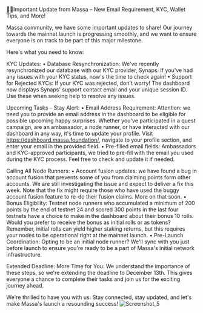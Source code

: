 🎉🎊Important Update from Massa – New Email Requirement, KYC, Wallet Tips, and More!

Massa community, we have some important updates to share! Our journey towards the mainnet launch is progressing smoothly, and we want to ensure everyone is on track to be part of this major milestone.

Here's what you need to know:

 KYC Updates:
•  Database Resynchronization: We've recently resynchronized our database with our KYC provider, Synaps. If you've had any issues with your KYC status, now's the time to check again!
•  Support for Rejected KYCs: If your KYC was rejected, don't worry! The dashboard now displays Synaps' support contact email and your unique session ID. Use these when seeking help to resolve any issues.

 Upcoming Tasks – Stay Alert:
•  Email Address Requirement: Attention: we need you to provide an email address in the dashboard to be eligible for possible upcoming happy surprises. Whether you've participated in a quest campaign, are an ambassador, a node runner, or have interacted with our dashboard in any way, it's time to update your profile. Visit https://dashboard.massa.foundation/, navigate to your profile section, and enter your email in the provided field.
•  Pre-filled email fields: Ambassadors and KYC-approved participants, we tried to pre-fill with the email you used during the KYC process. Feel free to check and update it if needed.

 Calling All Node Runners:
•  Account fusion updates: we have found a bug in account fusion that prevents some of you from claiming points form other accounts. We are still investigating the issue and expect to deliver a fix this week. Note that the fix might require those who have used the buggy account fusion feature to re-do their fusion claims. More on that soon.
•  Bonus Eligibility: Testnet node runners who accumulated a minimum of 200 points by the end of testnet 24 and scored 300 points in the last four testnets have a choice to make in the dashboard about their bonus 10 rolls. Would you prefer to receive the bonus as initial rolls or as tokens? Remember, initial rolls can yield higher staking returns, but this requires your nodes to be operational right at the mainnet launch.
•  Pre-Launch Coordination: Opting to be an initial node runner? We'll sync with you just before launch to ensure you're ready to be a part of Massa's initial network infrastructure.

 Extended Deadline:
More Time for You: We understand the importance of these steps, so we're extending the deadline to December 13th. This gives everyone a chance to complete their tasks and join us for the exciting journey ahead.

We're thrilled to have you with us. Stay connected, stay updated, and let's make Massa's launch a resounding success! ![Screenshot_5](https://github.com/fatalbar/Testnet-validator/assets/81378817/1a014f99-a006-4cb1-a160-02c4e1ae8821)
